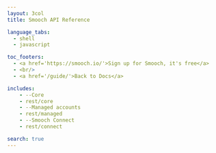 ```yaml
---
layout: 3col
title: Smooch API Reference

language_tabs:
  - shell
  - javascript

toc_footers:
  - <a href='https://smooch.io/'>Sign up for Smooch, it's free</a>
  - <br/>
  - <a href='/guide/'>Back to Docs</a>

includes:
    - --Core
    - rest/core
    - --Managed accounts
    - rest/managed
    - --Smooch Connect
    - rest/connect

search: true
---
```

